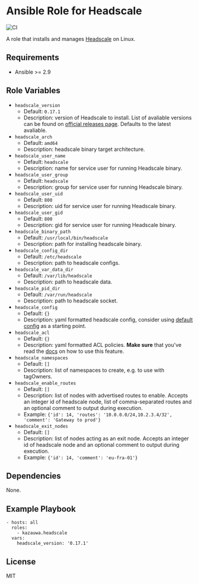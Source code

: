 # Ansible Role for Headscale

![CI](https://github.com/kazauwa/ansible-role-headscale/actions/workflows/ci.yml/badge.svg)

A role that installs and manages [Headscale](https://github.com/juanfont/headscale) on Linux.

## Requirements

- Ansible >= 2.9

## Role Variables

- `headscale_version`
  - Default: `0.17.1`
  - Description: version of Headscale to install. List of avaliable versions can be found on [official releases page](https://github.com/juanfont/headscale/releases). Defaults to the latest avaliable.
- `headscale_arch`
  - Default: `amd64`
  - Description: headscale binary target architecture.
- `headscale_user_name`
  - Default: `headscale`
  - Description: name for service user for running Headscale binary.
- `headscale_user_group`
  - Default: `headscale`
  - Description: group for service user for running Headscale binary.
- `headscale_user_uid`
  - Default: `800`
  - Description: uid for service user for running Headscale binary.
- `headscale_user_gid`
  - Default: `800`
  - Description: gid for service user for running Headscale binary.
- `headscale_binary_path`
  - Default: `/usr/local/bin/headscale`
  - Description: path for installing headscale binary.
- `headscale_config_dir`
  - Default: `/etc/headscale`
  - Description: path to headscale configs.
- `headscale_var_data_dir`
  - Default: `/var/lib/headscale`
  - Description: path to headscale data.
- `headscale_pid_dir`
  - Default: `/var/run/headscale`
  - Description: path to headscale socket.
- `headscale_config`
  - Default: `{}`
  - Description: yaml formatted headscale config, consider using [default config](https://github.com/juanfont/headscale/blob/main/config-example.yaml) as a starting point.
- `headscale_acl`
  - Default: `{}`
  - Description: yaml formatted ACL policies. **Make sure** that you've read the [docs](https://github.com/juanfont/headscale/tree/main/docs#policy-acls) on how to use this feature.
- `headscale_namespaces`
  - Default: `[]`
  - Description: list of namespaces to create, e.g. to use with tagOwners.
- `headscale_enable_routes`
  - Default: `[]`
  - Description: list of nodes with advertised routes to enable. Accepts an integer id of headscale node, list of comma-separated routes and an optional comment to output during execution.
  - Example: `{'id': 14, 'routes': '10.0.0.0/24,10.2.3.4/32', 'comment': 'Gateway to prod'}`
- `headscale_exit_nodes`
  - Default: `[]`
  - Description: list of nodes acting as an exit node. Accepts an integer id of headscale node and an optional comment to output during execution.
  - Example: `{'id': 14, 'comment': 'eu-fra-01'}`

## Dependencies

None.

## Example Playbook

    - hosts: all
      roles:
        - kazauwa.headscale
      vars:
        headscale_version: '0.17.1'

## License

MIT
